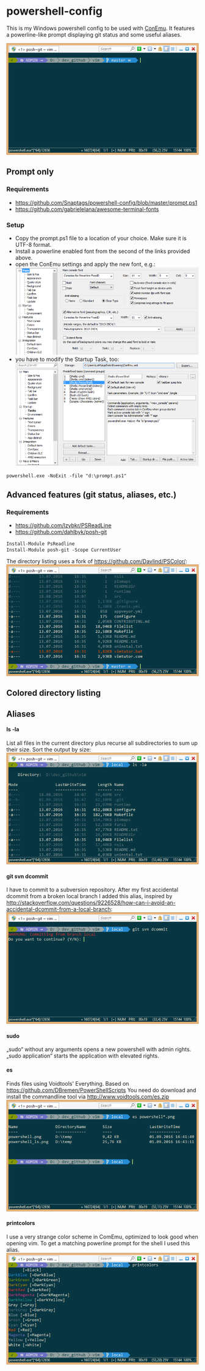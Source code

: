 # powershell-config
This is my Windows powershell config to be used with [ConEmu](https://github.com/Maximus5/ConEmu). It features a powerline-like prompt displaying git status and some useful aliases.

![Alt text](/images/powershell.png?raw=true "Basic look of the prompt in ConEmu")

## Prompt only
### Requirements
- https://github.com/Snaptags/powershell-config/blob/master/prompt.ps1
- https://github.com/gabrielelana/awesome-terminal-fonts

### Setup
- Copy the prompt.ps1 file to a location of your choice. Make sure it is UTF-8 format.
- Install a powerline enabled font from the second of the links provided above.
- open the ConEmu settings and apply the new font, e.g.:
![Alt text](/images/conemu_main.png?raw=true "ConEmu Settings/Main")
- you have to modify the Startup Task, too:
![Alt text](/images/conemu_startup.png?raw=true "ConEmu Settings/Startup/Tasks")
```
powershell.exe -NoExit -file "d:\prompt.ps1"
```

## Advanced features (git status, aliases, etc.)

### Requirements
- https://github.com/lzybkr/PSReadLine
- https://github.com/dahlbyk/posh-git
```
Install-Module PsReadline
Install-Module posh-git -Scope CurrentUser
```

The directory listing uses a fork of https://github.com/Davlind/PSColor/:
![Alt text](/images/powershell_ls.png?raw=true "directory listing")

## Colored directory listing

## Aliases

#### ls -la
List all files in the current directory plus recurse all subdirectories to sum up their size. Sort the output by size:
![Alt text](/images/powershell_ls_la.png?raw=true "directory listing")

#### git svn dcommit
I have to commit to a subversion repository. After my first accidental dcommit from a broken local branch I added this alias, inspired by http://stackoverflow.com/questions/9226528/how-can-i-avoid-an-accidental-dcommit-from-a-local-branch:
![Alt text](/images/git_svn_dcommit.png?raw=true "avoid an accidental dcommit from a local branch")

#### sudo
„sudo“ without any arguments opens a new powershell with admin rights. „sudo application“ starts the application with elevated rights.

#### es
Finds files using Voidtools' Everything. Based on https://github.com/DBremen/PowerShellScripts
You need do download and install the commandline tool via http://www.voidtools.com/es.zip
![Alt text](/images/powershell_es.png?raw=true "blazing fast everything search results")

#### printcolors
I use a very strange color scheme in ComEmu, optimized to look good when opening vim. To get a matching powerline prompt for the shell I used this alias.
![Alt text](/images/powershell_colors.png?raw=true "shell colors and what they actually look like")
